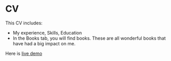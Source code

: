# CV

This CV includes:
* My experience, Skills, Education
* In the Books tab, you will find books. These are all wonderful books that have had a big impact on me.

Here is [live demo](https://lenargasimov.github.io)
